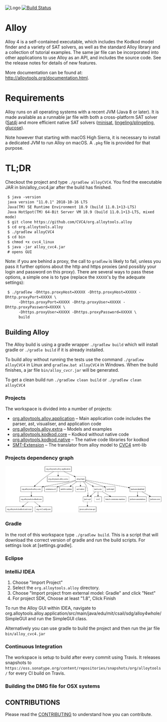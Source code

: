 ![Logo](https://avatars3.githubusercontent.com/u/30268214?v=4&s=200)
[![Build Status](https://travis-ci.org/AlloyTools/org.alloytools.alloy.svg?branch=master)](https://travis-ci.org/AlloyTools/org.alloytools.alloy)
# Alloy

Alloy 4 is a self-contained executable, which includes the Kodkod
model finder and a variety of SAT solvers, as well as the standard
Alloy library and a collection of tutorial examples. The same jar file
can be incorporated into other applications to use Alloy as an API,
and includes the source code. See the release notes for details of new
features. 

More documentation can be found at: http://alloytools.org/documentation.html.

# Requirements

Alloy runs on all operating systems with a recent JVM (Java 8 or later). 
It is made available as a runnable jar file with both a cross-platform SAT solver
([Sat4j](http://www.sat4j.org/) and more efficient native SAT solvers ([minisat](http://minisat.se), [lingeling/plingeling](http://fmv.jku.at/lingeling/), [glucose](http://www.labri.fr/perso/lsimon/glucose/)).

Note however that starting with macOS High Sierra, it is necessary to install a dedicated
JVM to run Alloy on macOS. A `.pkg` file is provided for that purpose.

# TL;DR

Checkout the project and type `./gradlew alloyCVC4`. You find the executable JAR in bin/alloy_cvc4.jar after the build has finished.

     $ java -version
     java version "11.0.1" 2018-10-16 LTS
     Java(TM) SE Runtime Environment 18.9 (build 11.0.1+13-LTS)
     Java HotSpot(TM) 64-Bit Server VM 18.9 (build 11.0.1+13-LTS, mixed mode)
     $ git clone https://github.com/CVC4/org.alloytools.alloy
     $ cd org.alloytools.alloy     
     $ ./gradlew alloyCVC4
     $ cd bin
     $ chmod +x cvc4_linux
     $ java -jar alloy_cvc4.jar
     # opens GUI

Note: if you are behind a proxy, the call to `gradlew` is likely to fail, unless you pass it further options about the http and https proxies (and possibly your login and password on this proxy). There are several ways to pass these options, a simple one is to type (replace the `XXXXX`'s by the adequate settings):

     $ ./gradlew -Dhttps.proxyHost=XXXXX -Dhttp.proxyHost=XXXXX -Dhttp.proxyPort=XXXXX \
          -Dhttps.proxyPort=XXXXX -Dhttp.proxyUser=XXXXX -Dhttp.proxyPassword=XXXXX \
          -Dhttps.proxyUser=XXXXX -Dhttps.proxyPassword=XXXXX \
          build

## Building Alloy

The Alloy build is using a gradle wrapper `./gradlew build` which will install gradle or `./gradle build` if it is already installed. 

To build alloy without running the tests use the command `./gradlew alloyCVC4` in Linux and `gradlew.bat alloyCVC4` in Windows. When the build finishes, a jar file `bin/alloy_cvcr.jar` will be generated. 

To get a clean build run `./gradlew clean build` or `./gradlew clean alloyCVC4`

### Projects

The workspace is divided into a number of projects:

* [org.alloytools.alloy.application](org.alloytools.alloy.application) – Main application code includes the parser, ast, visualiser, and application code
* [org.alloytools.alloy.extra](org.alloytools.alloy.extra) – Models and examples
* [org.alloytools.kodkod.core](org.alloytools.kodkod.core) – Kodkod without native code
* [org.alloytools.kodkod.native](org.alloytools.kodkod.native) – The native code libraries for kodkod
* [SMT-Extension](SMT-Extension) – The translator from alloy model to [CVC4](http://cvc4.github.io) smt-lib 

### Projects dependency graph
![Dependency graph](dependency-graph.png)
### Gradle 

In the root of this workspace type `./gradlew build`. This is a script that will download the correct version of gradle and run the build scripts. For settings look at [settings.gradle].


### Eclipse

### IntelliJ IDEA

1. Choose "Import Project"
2. Select the `org.alloytools.alloy` directory.
3. Choose "Import project from external model: Gradle" and click "Next"
4. For project SDK, Choose at least "1.8", Click Finish

To run the Alloy GUI within IDEA, navigate to
org.alloytools.alloy.application/src/main/java/edu/mit/csail/sdg/alloy4whole/SimpleGUI and run the SimpleGUI class.

Alternatively you can use gradle to build the project and then run the jar file `bin/alloy_cvc4.jar`


### Continuous Integration

The workspace is setup to build after every commit using Travis. It releases snapshots to `https://oss.sonatype.org/content/repositories/snapshots/org/alloytools/` for every CI build on Travis.

### Building the DMG file for OSX systems


## CONTRIBUTIONS

Please read the [CONTRIBUTING](CONTRIBUTING.md) to understand how you can contribute.

[javapackager]: https://docs.oracle.com/javase/8/docs/technotes/guides/deploy/packager.html
